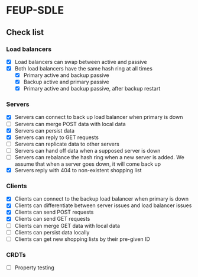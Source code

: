 # FEUP-SDLE

## Check list

### Load balancers
- [x] Load balancers can swap between active and passive
- [x] Both load balancers have the same hash ring at all times
    - [x] Primary active and backup passive
    - [x] Backup active and primary passive
    - [x] Primary active and backup passive, after backup restart

### Servers
- [x] Servers can connect to back up load balancer when primary is down
- [ ] Servers can merge POST data with local data
- [x] Servers can persist data
- [x] Servers can reply to GET requests
- [ ] Servers can replicate data to other servers
- [ ] Servers can hand off data when a supposed server is down
- [ ] Servers can rebalance the hash ring when a new server is added. We assume that when a server goes down, it will come back up
- [x] Servers reply with 404 to non-existent shopping list

### Clients
- [x] Clients can connect to the backup load balancer when primary is down
- [x] Clients can differentiate between server issues and load balancer issues
- [x] Clients can send POST requests
- [x] Clients can send GET requests
- [ ] Clients can merge GET data with local data
- [ ] Clients can persist data locally
- [ ] Clients can get new shopping lists by their pre-given ID

### CRDTs
- [ ] Property testing
